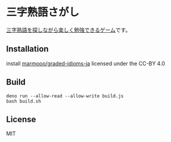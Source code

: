 # 三字熟語さがし

[三字熟語を探しながら楽しく勉強できるゲーム](https://marmooo.github.io/jukugo3-sagashi/)です。

## Installation

install [marmooo/graded-idioms-ja](https://github.com/marmooo/graded-idioms-ja) licensed under the CC-BY 4.0

## Build

```
deno run --allow-read --allow-write build.js
bash build.sh
```

## License

MIT

